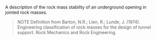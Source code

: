 A description of the rock mass stability of an underground opening in jointed rock masses.
>NOTE Definition from Barton, N.R.; Lien, R.; Lunde, J. (1974). Engineering classification of rock masses for the design of tunnel support. Rock Mechanics and Rock Engineering.
